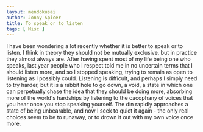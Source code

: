 ```yaml
---
layout: mendokusai
author: Jonny Spicer
title: To speak or to listen
tags: [ Misc ]
---
```

I have been wondering a lot recently whether it is better to speak or to listen. I think in theory they should not be mutually
exclusive, but in practice they almost always are. After having spent most of my life being one who speaks, last year people who
I respect told me in no uncertain terms that I should listen more, and so I stopped speaking, trying to remain as open to
listening as I possibly could. Listening is difficult, and perhaps I simply need to try harder, but it is a rabbit hole to go
down, a void, a state in which one can perpetually chase the idea that they should be doing more, absorbing more of the world's
hardships by listening to the cacophany of voices that you hear once you stop speaking yourself. The din rapidly approaches a
state of being unbearable, and now I seek to quiet it again - the only real choices seem to be to runaway, or to drown it out
with my own voice once more.
